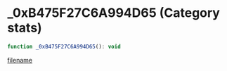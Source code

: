 # _0xB475F27C6A994D65 (Category stats)

```js
function _0xB475F27C6A994D65(): void
```

[filename](_0xB475F27C6A994D65_m.md ':include')